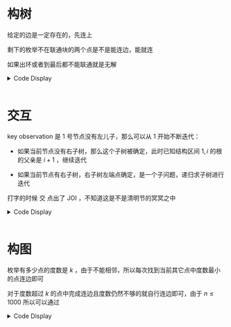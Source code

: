 # 构树

给定的边是一定存在的，先连上

剩下的枚举不在联通块的两个点是不是能连边，能就连

如果出环或者到最后都不能联通就是无解

<details>

<summary>Code Display</summary>

```cpp
const int N=1010;
int n,l[N],r[N];
vector<pair<int,int> >edge;
struct DSU{
    int fa[N];
    inline void init(int n){rep(i,1,n) fa[i]=i; return ;}
    inline int find(int x){return fa[x]==x?x:fa[x]=find(fa[x]);}
    inline void merge(int x,int y){fa[find(x)]=find(y); return ;}
}Dsu;
map<int,int> mp[N];
inline void ins(int x,int y){
    mp[x][y]=1;
    mp[y][x]=1;
    edge.emplace_back(x,y);
    Dsu.merge(x,y);
}
signed main(){
    freopen("tree.in","r",stdin); freopen("tree.out","w",stdout);
    n=read(); Dsu.init(n);
    rep(i,1,n){
        l[i]=read(),r[i]=read();
        if(!mp[i].count(l[i])){
            if(Dsu.find(l[i])==Dsu.find(i)) puts("-1"),exit(0);
            ins(i,l[i]);
        }
        if(!mp[i].count(r[i])){
            if(Dsu.find(r[i])==Dsu.find(i)) puts("-1"),exit(0);
            ins(i,r[i]);
        }
    }
    for(int i=1;i<=n;++i){
        for(int j=l[i]+1;j<r[i];++j) if(!mp[i].count(j)){
            if(Dsu.find(i)==Dsu.find(j)) continue;
            if(l[j]<=i&&i<=r[j]) ins(i,j);
        }
    }
    if(edge.size()<n-1) puts("-1"),exit(0);
    for(auto e:edge) print(e.fir),print(e.sec),putchar('\n');
    return 0;
}
```

</details><br>

# 交互

$\text{key observation}$ 是 $1$ 号节点没有左儿子，那么可以从 $1$ 开始不断迭代：

- 如果当前节点没有右子树，那么这个子树被确定，此时已知结构区间 $1,i$ 的根的父亲是 $i+1$ ，继续迭代

- 如果当前节点有右子树，右子树左端点确定，是一个子问题，递归求子树进行迭代

打字的时候 交 点出了 JOI ，不知道这是不是清明节的冥冥之中

<details>

<summary>Code Display</summary>

```cpp
#include "interact.h"
using namespace std;
int n;
inline int solve(int L,int rt,int &R){
	R=rt;
	if(query(rt,L,R)) return rt;
	for(int lst=0,nxt;;lst=nxt){
		nxt=solve(rt+1,R+1,R);
		if(lst) report(lst,nxt);
		if(query(rt,L,R)) return report(rt,nxt),rt;
	}
}
void guess(int N){
	n=N;
	int nxt,r=0;
	for(int lst=0;r<n;lst=nxt){
		nxt=solve(1,r+1,r);
		if(lst) report(lst,nxt);
	}
	return ;
}
```

</details><br>

# 构图

枚举有多少点的度数是 $k$ ，由于不能相邻，所以每次找到当前其它点中度数最小的点连边即可

对于度数超过 $k$ 的点中完成连边且度数仍然不够的就自行连边即可，由于 $n\le 1000$ 所以可以通过

<details>

<summary>Code Display</summary>

```cpp
int n,k;
vector<pair<int,int> >ans,edge;
inline void solve(int lef){
    edge.clear();
    deque<int> q;
    vector<int> deg(n+1);
    for(int i=lef+1;i<=n;++i) q.push_back(i);
    rep(i,1,lef){
        int tmp=k;
        while(tmp--){
            int x=q.front(); q.pop_front();
            deg[x]++;
            q.push_back(x);
            edge.emplace_back(x,i);
        }
    }
    vector<int> nds;
    while(q.size()){
        int x=q.front(); q.pop_front();
        if(deg[x]+q.size()<=k) return ;
        while(deg[x]<=k){
            int y=q.front(); q.pop_front();
            deg[x]++; deg[y]++;
            edge.emplace_back(x,y);
            q.push_back(y);
        }
    }
    if(ans.empty()||ans.size()>edge.size()) swap(ans,edge);
}
signed main(){
	freopen("graph.in","r",stdin); freopen("graph.out","w",stdout);
	n=read(); k=read();	
	for(int i=1;i<=n-k;++i) solve(i);
	if(ans.empty()) puts("Impossible"),exit(0);
    cout<<ans.size()<<endl;
    for(auto t:ans) printf("%lld %lld\n",t.fir,t.sec);
    return 0;
}
```

</details><br>
